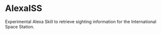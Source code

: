 # AlexaISS
Experimental Alexa Skill to retrieve sighting information for the International Space Station.
